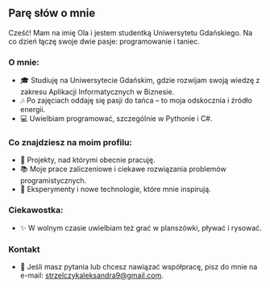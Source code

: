 ## Parę słów o mnie 

Cześć! Mam na imię Ola i jestem studentką Uniwersytetu Gdańskiego. Na co dzień łączę swoje dwie pasje: programowanie i taniec.

### O mnie:

- 🎓 Studiuję na Uniwersytecie Gdańskim, gdzie rozwijam swoją wiedzę z zakresu Aplikacji Informatycznych w Biznesie.
- 🎶 Po zajęciach oddaję się pasji do tańca – to moja odskocznia i źródło energii.
- 💻 Uwielbiam programować, szczególnie w Pythonie i C#.

### Co znajdziesz na moim profilu:

- 🔄 Projekty, nad którymi obecnie pracuję.
- 📚 Moje prace zaliczeniowe i ciekawe rozwiązania problemów programistycznych.
- 🚀 Eksperymenty i nowe technologie, które mnie inspirują.

### Ciekawostka:

- ✨ W wolnym czasie uwielbiam też grać w planszówki, pływać i rysować.

### Kontakt

- 📧 Jeśli masz pytania lub chcesz nawiązać współpracę, pisz do mnie na e-mail: strzelczykaleksandra9@gmail.com.
